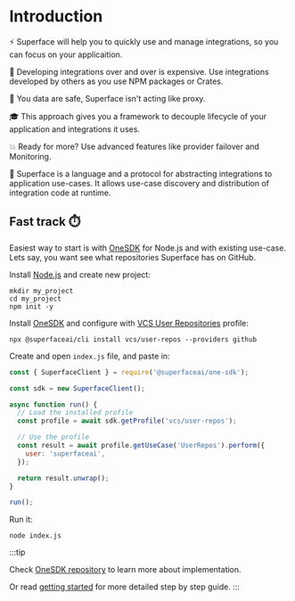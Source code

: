 # Introduction

⚡️ Superface will help you to quickly use and manage integrations, so you can focus on your applicaition.

💸 Developing integrations over and over is expensive. Use integrations developed by others as you use NPM packages or Crates.

🔐 You data are safe, Superface isn't acting like proxy.

🎓 This approach gives you a framework to decouple lifecycle of your application and integrations it uses.

💥 Ready for more? Use advanced features like provider failover and Monitoring.

🧐 Superface is a language and a protocol for abstracting integrations to application use-cases. It allows use-case discovery and distribution of integration code at runtime.

## Fast track ⏱️

Easiest way to start is with [OneSDK](https://github.com/superfaceai/one-sdk-js) for Node.js and with existing use-case. Lets say, you want see what repositories Superface has on GitHub.

Install [Node.js](https://nodejs.org/en/download/) and create new project:

```shell
mkdir my_project
cd my_project
npm init -y
```

Install [OneSDK](https://github.com/superfaceai/one-sdk-js) and configure with [VCS User Repositories](https://superface.ai/vcs/user-repos) profile:

```shell
npx @superfaceai/cli install vcs/user-repos --providers github
```

Create and open `index.js` file, and paste in:

```js
const { SuperfaceClient } = require('@superfaceai/one-sdk');

const sdk = new SuperfaceClient();

async function run() {
  // Load the installed profile
  const profile = await sdk.getProfile('vcs/user-repos');

  // Use the profile
  const result = await profile.getUseCase('UserRepos').perform({
    user: 'superfaceai',
  });

  return result.unwrap();
}

run();
```

Run it:

```shell
node index.js
```

:::tip

Check [OneSDK repository](https://github.com/superfaceai/one-sdk-js) to learn more about implementation.

Or read [getting started](./getting-started.mdx) for more detailed step by step guide.
:::
